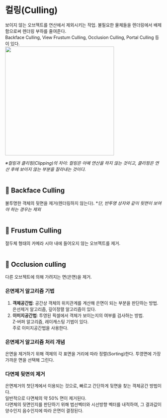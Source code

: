 # 컬링(Culling)
보이지 않는 오브젝트를 연산에서 제외시키는 작업. 불필요한 물체들을 렌더링에서 배제함으로써 렌더링 부하를 줄여준다.  
Backface Culling, View Frustum Culling, Occlusion Culling, Portal Culling 등이 있다.  
<img src="https://user-images.githubusercontent.com/46877318/103092315-2eabf180-463a-11eb-96e3-a9a0c558b4eb.jpg" width="350">  

*※컬링과 클리핑(Clipping)의 차이: 컬링은 아예 연산을 하지 않는 것이고, 클리핑은 연산 후에 보이지 않는 부분을 잘라내는 것이다.*  
<br/>

## 📌 Backface Culling
불투명한 객체의 뒷면을 제거(렌더링하지 않는다). **단, 반투명 상자와 같이 뒷면이 보여야 하는 경우는 제외*  
<br/>

## 📌 Frustum Culling
절두체 형태의 카메라 시야 내에 들어오지 않는 오브젝트를 제거.  
<br/>

## 📌 Occlusion culling
다른 오브젝트에 의해 가려지는 면(은면)을 제거.  
### 은면제거 알고리즘 기법
1. **객체공간법**: 공간상 객체의 위치관계를 계산해 은면이 되는 부분을 판단하는 방법.  
은선제거 알고리즘, 깊이정렬 알고리즘이 있다.
2. **이미지공간법**: 투영된 픽셀에서 객체가 보이는지의 여부를 검사하는 방법.  
Z-버퍼 알고리즘, 레이캐스팅 기법이 있다.  
주로 이미지공간법을 사용한다.

### 은면제거 알고리즘 처리 개념
은면을 제거하기 위해 객체의 각 표면을 거리에 따라 정렬(Sorting)한다. 투영면에 가장 가까운 면을 선택해 그린다.

### 다면체 뒷면의 제거
은면제거의 첫단계에서 이용되는 것으로, 빠르고 간단하게 뒷면을 찾는 객체공간 방법이다.  
일반적으로 다면체의 약 50% 면이 제거된다.  
다면체의 뒷면인지를 판단하기 위해 법선벡터와 시선방향 벡터를 내적하여, 그 결과값이 양수인지 음수인지에 따라 은면이 결정된다.
<br/>
